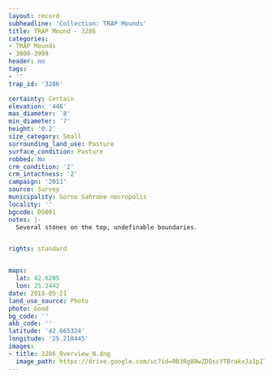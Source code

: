 ```yaml
---
layout: record
subheadline: 'Collection: TRAP Mounds'
title: TRAP Mound - 3286
categories:
- TRAP Mounds
- 3000-3999
header: no
tags:
- ''
trap_id: '3286'

certainty: Certain
elevation: '446'
max_diameter: '8'
min_diameter: '7'
height: '0.2'
size_category: Small
surrounding_land_use: Pasture
surface_condition: Pasture
robbed: No
crm_condition: '2'
crm_intactness: '2'
campaign: '2011'
source: Survey
municipality: Gorno Sahrane necropolis
locality: ''
bgcode: DS001
notes: |-
  Several stones on the top, undefinable boundaries.


rights: standard


maps:
  lat: 42.6285
  lon: 25.2442
date: 2018-05-21
land_use_source: Photo
photo: Good
bg_code: ''
akb_code: ''
latitude: '42.665324'
longitude: '25.218445'
images:
- title: 3286_Overview_N.dng
  image_path: https://drive.google.com/uc?id=0B3Rg88wZDQscYTBrakxJa1p1TGc
---
```

